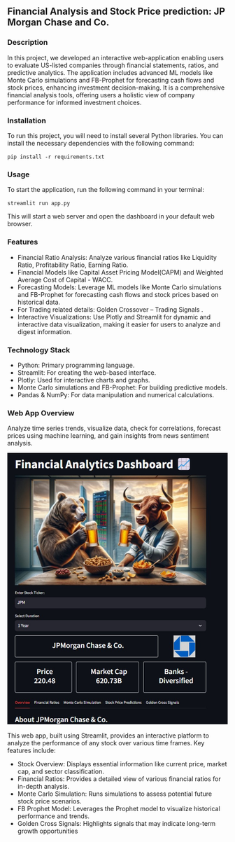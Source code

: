 ## Financial Analysis and Stock Price prediction: JP Morgan Chase and Co.

### Description
In this project, we developed an interactive web-application enabling users to evaluate US-listed companies through financial statements, ratios, and predictive analytics. 
The application includes advanced ML models like Monte Carlo simulations and FB-Prophet for forecasting cash flows and stock prices, enhancing investment decision-making. It is a comprehensive financial analysis tools, offering users a holistic view of company performance for informed investment choices.


### Installation
To run this project, you will need to install several Python libraries. You can install the necessary dependencies with the following command:
```
pip install -r requirements.txt
```
### Usage
To start the application, run the following command in your terminal:
```
streamlit run app.py
```
This will start a web server and open the dashboard in your default web browser.

### Features
- Financial Ratio Analysis: Analyze various financial ratios like Liquidity Ratio, Profitability Ratio, Earning Ratio.
- Financial Models like Capital Asset Pricing Model(CAPM) and Weighted Average Cost of Capital - WACC.
- Forecasting Models: Leverage ML models like Monte Carlo simulations and FB-Prophet for forecasting cash flows and stock prices based on historical data.
- For Trading related details: Golden Crossover – Trading Signals .
- Interactive Visualizations: Use Plotly and Streamlit for dynamic and interactive data visualization, making it easier for users to analyze and digest information.

### Technology Stack
- Python: Primary programming language.
- Streamlit: For creating the web-based interface.
- Plotly: Used for interactive charts and graphs.
- Monte Carlo simulations and FB-Prophet: For building predictive models.
- Pandas & NumPy: For data manipulation and numerical calculations.

### Web App Overview
Analyze time series trends, visualize data, check for correlations, forecast prices using machine learning, and gain insights from news sentiment analysis.

![image](https://github.com/rituraj-borah/Financial-Analysis-and-Stock-Price-prediction/blob/main/WebApp%20Overview.jpg)

This web app, built using Streamlit, provides an interactive platform to analyze the performance of any stock over various time frames. Key features include:

- Stock Overview: Displays essential information like current price, market cap, and sector classification.
- Financial Ratios: Provides a detailed view of various financial ratios for in-depth analysis.
- Monte Carlo Simulation: Runs simulations to assess potential future stock price scenarios.
- FB Prophet Model: Leverages the Prophet model to visualize historical performance and trends.
- Golden Cross Signals: Highlights signals that may indicate long-term growth opportunities
